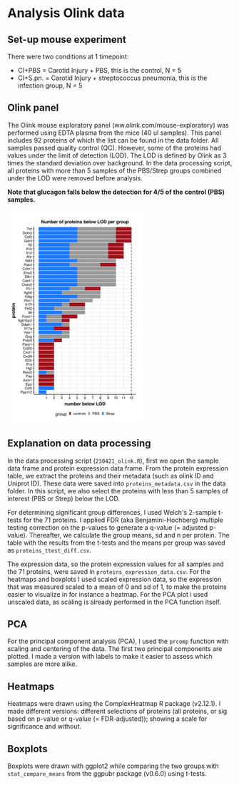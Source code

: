 # Analysis Olink data

## Set-up mouse experiment
There were two conditions at 1 timepoint: 
- CI+PBS = Carotid Injury + PBS, this is the control, N = 5
- CI+S.pn. = Carotid Injury + streptococcus pneumonia, this is the infection group, N = 5

## Olink panel
The Olink mouse exploratory panel (ww.olink.com/mouse-exploratory) was performed using EDTA plasma from the mice (40 ul samples). This panel includes 92 proteins of which the list can be found in the data folder. All samples passed quality control (QC). However, some of the proteins had values under the limit of detection (LOD). The LOD is defined by Olink as 3 times the standard deviation over background. In the data processing script, all proteins with more than 5 samples of the PBS/Strep groups combined under the LOD were removed before analysis.

<b>Note that glucagon falls below the detection for 4/5 of the control (PBS) samples.</b>

<img src="https://github.com/barbarahelena/olink-analyses-charite/blob/main/results/proteins_belowLOD.png" width = '300'>

## Explanation on data processing
In the data processing script (`230421_olink.R`), first we open the sample data frame and protein expression data frame. From the protein expression table, we extract the proteins and their metadata (such as olink ID and Uniprot ID). These data were saved into `proteins_metadata.csv` in the data folder.
In this script, we also select the proteins with less than 5 samples of interest (PBS or Strep) below the LOD.

For determining significant group differences, I used Welch's 2-sample t-tests for the 71 proteins. I applied FDR (aka Benjamini-Hochberg) multiple testing correction on the p-values to generate a q-value (= adjusted p-value). Thereafter, we calculate the group means, sd and n per protein.
The table with the results from the t-tests and the means per group was saved as `proteins_ttest_diff.csv`.

The expression data, so the protein expression values for all samples and the 71 proteins, were saved in `proteins_expression_data.csv`. For the heatmaps and boxplots I used scaled expression data, so the expression that was measured scaled to a mean of 0 and sd of 1, to make the proteins easier to visualize in for instance a heatmap. For the PCA plot i used unscaled data, as scaling is already performed in the PCA function itself.

## PCA
For the principal component analysis (PCA), I used the `prcomp` function with scaling and centering of the data. The first two principal components are plotted. I made a version with labels to make it easier to assess which samples are more alike.

## Heatmaps
Heatmaps were drawn using the ComplexHeatmap R package (v2.12.1). I made different versions: different selections of proteins (all proteins, or sig based on p-value or q-value (= FDR-adjusted)); showing a scale for significance and without. 

## Boxplots
Boxplots were drawn with ggplot2 while comparing the two groups with `stat_compare_means` from the ggpubr package (v0.6.0) using t-tests.
